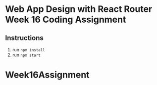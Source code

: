 <!-- 
    Copyright (c) 2023 Promineo Tech
    Author:  Promineo Tech Academic Team
    Subject: React Router Boiler Plate
  ------------------------------------------->
  
# Web App Design with React Router Week 16 Coding Assignment

## Instructions 

1. run ```npm install```
2. run ```npm start```




# Week16Assignment
